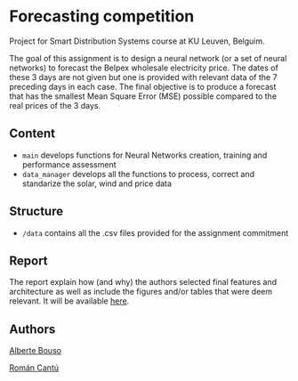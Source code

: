 # Forecasting competition
Project for Smart Distribution Systems course at KU Leuven, Belguim. 

The goal of this assignment is to design a neural network (or a set of neural
networks) to forecast the Belpex wholesale electricity price. 
The dates of these 3 days are not given but one is provided with relevant data
of the 7 preceding days in each case. The final objective is to produce a forecast
that has the smallest Mean Square Error (MSE) possible compared to the real prices
of the 3 days.

## Content
- ``main`` develops functions for Neural Networks creation, training and performance assessment
- ``data_manager`` develops all the functions to process, correct and standarize the solar, wind and price data


## Structure
- ``/data`` contains all the .csv files provided for the assignment commitment

## Report
The report explain how (and why) the authors selected final features and architecture 
as well as include the figures and/or tables that were deem relevant.
It will be available [here]().

## Authors
[Alberte Bouso ](mailto:alberte.bousogarcia@student.kuleuven.be)

[Román Cantú ](mailto:roman.canturodriguez@student.kuleuven.be)